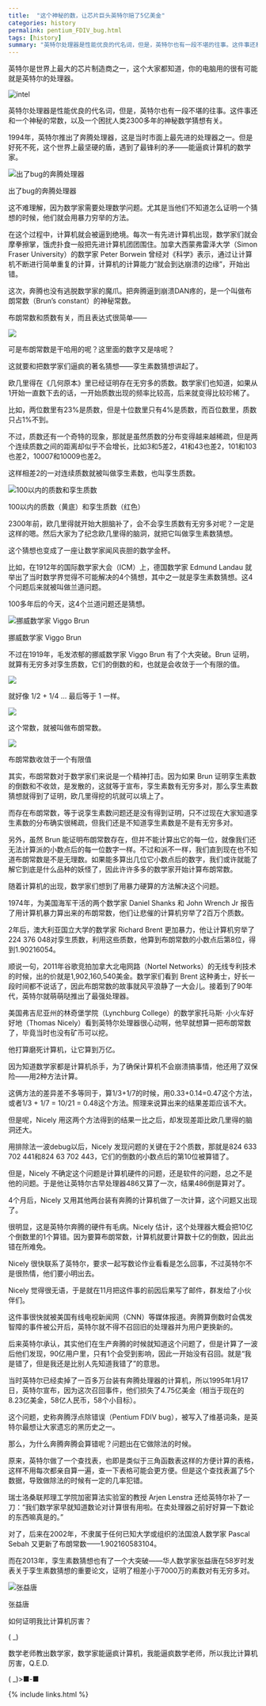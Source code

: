 ```yaml
---
title:  "这个神秘的数，让芯片巨头英特尔赔了5亿美金"
categories: history
permalink: pentium_FDIV_bug.html
tags: [history]
summary: "英特尔处理器是性能优良的代名词，但是，英特尔也有一段不堪的往事。这件事还和一个神秘的常数，以及一个困扰人类2300多年的神秘数学猜想有关。"
---
```


英特尔是世界上最大的芯片制造商之一，这个大家都知道，你的电脑用的很有可能就是英特尔的处理器。

![intel](/images/blogs/intel_logo.png)

英特尔处理器是性能优良的代名词，但是，英特尔也有一段不堪的往事。这件事还和一个神秘的常数，以及一个困扰人类2300多年的神秘数学猜想有关。

1994年，英特尔推出了奔腾处理器，这是当时市面上最先进的处理器之一。但是好死不死，这个世界上最坚硬的盾，遇到了最锋利的矛——能逼疯计算机的数学家。

![出了bug的奔腾处理器](/images/blogs/intel_pentium_bug.jpg)

出了bug的奔腾处理器

这不难理解，因为数学家需要处理数学问题。尤其是当他们不知道怎么证明一个猜想的时候，他们就会用暴力穷举的方法。

在这个过程中，计算机就会被逼到绝境。每次一有先进计算机出现，数学家们就会摩拳擦掌，饿虎扑食一般把先进计算机团团围住。加拿大西蒙弗雷泽大学（Simon Fraser University）的数学家 Peter Borwein 曾经对《科学》表示，通过让计算机不断进行简单重复的计算，计算机的计算能力“就会到达崩溃的边缘”，开始出错。

这次，奔腾也没有逃脱数学家的魔爪。把奔腾逼到崩溃DAN疼的，是一个叫做布朗常数（Brun’s constant）的神秘常数。

布朗常数和质数有关，而且表达式很简单——

![](/images/blogs/Brun_001.png)

可是布朗常数是干哈用的呢？这里面的数字又是啥呢？

这就要和把数学家们逼疯的著名猜想——孪生素数猜想讲起了。

欧几里得在《几何原本》里已经证明存在无穷多的质数。数学家们也知道，如果从1开始一直数下去的话，一开始质数出现的频率比较高，后来就变得比较珍稀了。

比如，两位数里有23%是质数，但是十位数里只有4%是质数，而百位数里，质数只占1%不到。

不过，质数还有一个奇特的现象，那就是虽然质数的分布变得越来越稀疏，但是两个连续质数之间的距离却似乎不会增长，比如3和5差2，41和43也差2，101和103也差2，10007和10009也差2。

这样相差2的一对连续质数就被叫做孪生素数，也叫孪生质数。

![100以内的质数和孪生质数](/images/blogs/prime_number_100.jpg)

100以内的质数（黄底）和孪生质数（红色）

2300年前，欧几里得就开始大胆脑补了，会不会孪生质数有无穷多对呢？一定是这样的嗯。然后大家为了纪念欧几里得的脑洞，就把它叫做孪生素数猜想。

这个猜想也变成了一座让数学家闻风丧胆的数学金杯。

比如，在1912年的国际数学家大会（ICM）上，德国数学家 Edmund Landau 就举出了当时数学界觉得不可能解决的4个猜想，其中之一就是孪生素数猜想。这4个问题后来就被叫做兰道问题。

100多年后的今天，这4个兰道问题还是猜想。

![挪威数学家 Viggo Brun](/images/blogs/Viggo_Brun.jpg)

挪威数学家 Viggo Brun

不过在1919年，毛发浓郁的挪威数学家 Viggo Brun 有了个大突破。Brun 证明，就算有无穷多对孪生质数，它们的倒数的和，也就是会收敛于一个有限的值。

![](/images/blogs/Brun_002.png)

就好像 1/2 + 1/4 … 最后等于 1 一样。

![](/images/blogs/Brun_constant_1.png)

这个常数，就被叫做布朗常数。

![](/images/blogs/Brun_constant_2.png)

布朗常数收敛于一个有限值

其实，布朗常数对于数学家们来说是一个精神打击。因为如果 Brun 证明孪生素数的倒数和不收敛，是发散的，这就等于宣布，孪生素数有无穷多对，那么孪生素数猜想就得到了证明，欧几里得挖的坑就可以填上了。

而存在布朗常数，等于说孪生素数问题还是没有得到证明，只不过现在大家知道孪生素数的分布确实很稀疏，但我们还是不知道孪生素数是不是有无穷多对。

另外，虽然 Brun 能证明布朗常数存在，但并不能计算出它的每一位，就像我们还无法计算派的小数点后的每一位数字一样。不过和派不一样，我们直到现在也不知道布朗常数是不是无理数。如果能多算出几位它小数点后的数字，我们或许就能了解它到底是什么品种的妖怪了，因此许许多多的数学家开始计算布朗常数。

随着计算机的出现，数学家们想到了用暴力硬算的方法解决这个问题。

1974年，为美国海军干活的两个数学家 Daniel Shanks 和 John Wrench Jr 报告了用计算机暴力算出来的布朗常数，他们让悲催的计算机穷举了2百万个质数。

2年后，澳大利亚国立大学的数学家 Richard Brent 更加暴力，他让计算机穷举了224 376 048对孪生质数，利用这些质数，他算到布朗常数的小数点后第8位，得到1.90216054。

顺说一句，2011年谷歌竞拍加拿大北电网路（Nortel Networks）的无线专利技术的时候，出的价就是1,902,160,540美金。数学家们看到 Brent 这种勇士，好长一段时间都不说话了，因此布朗常数的故事就风平浪静了一大会儿。接着到了90年代，英特尔就萌萌哒推出了最强处理器。

美国弗吉尼亚州的林奇堡学院（Lynchburg College）的数学家托马斯· 小火车好好地（Thomas Nicely）看到英特尔处理器很心动啊，他早就想算一把布朗常数了，毕竟当时也没有矿币可以挖。

他打算磨死计算机，让它算到万亿。

因为知道数学家都是计算机杀手，为了确保计算机不会崩溃搞事情，他还用了双保险——用2种方法计算。

这俩方法的差异差不多等同于，算1/3+1/7的时候，用0.33+0.14=0.47这个方法，或者1/3 + 1/7 = 10/21 = 0.48这个方法。照理来说算出来的结果差距应该不大。

但是呢，Nicely 用这两个方法得到的结果一比之后，却发现差距比欧几里得的脑洞还大。

用排除法一波debug以后，Nicely 发现问题的关键在于2个质数，那就是824 633 702 441和824 63 702 443，它们的倒数的小数点后的第10位被算错了。

但是，Nicely 不确定这个问题是计算机硬件的问题，还是软件的问题，总之不是他的问题。于是他让英特尔古早处理器486又算了一次，结果486倒是算对了。

4个月后，Nicely 又用其他两台装有奔腾的计算机做了一次计算，这个问题又出现了。

很明显，这是英特尔奔腾的硬件有毛病。Nicely 估计，这个处理器大概会把10亿个倒数里的1个算错。因为要算布朗常数，计算机就要计算数十亿的倒数，因此出错在所难免。

Nicely 很快联系了英特尔，要求一起写数论作业看看是怎么回事，不过英特尔不是很热情，他们要小明出去。

Nicely 觉得很无语，于是就在11月把这件事的前因后果写了邮件，群发给了小伙伴们。

这件事很快就被美国有线电视新闻网（CNN）等媒体报道。奔腾算倒数时会偶发智障的事件被公开后，英特尔就不得不召回旧的处理器并为用户更换新的。

后来英特尔承认，其实他们在生产奔腾的时候就知道这个问题了，但是计算了一波后他们发现，90亿用户里，只有1个会受到影响，因此一开始没有召回。就是“我是错了，但是我还是比别人先知道我错了”的意思。

当时英特尔已经卖掉了一百多万台装有奔腾处理器的计算机，所以1995年1月17日，英特尔宣布，因为这次召回事件，他们损失了4.75亿美金（相当于现在的8.23亿美金，58亿人民币，58个小目标）。

这个问题，史称奔腾浮点除错误（Pentium FDIV bug），被写入了维基词条，是英特尔最想让大家遗忘的黑历史之一。

那么，为什么奔腾奔腾会算错呢？问题出在它做除法的时候。

原来，英特尔做了一个查找表，也即是类似于三角函数表这样的方便计算的表格，这样不用每次都亲自算一遍，查一下表格可能会更方便。但是这个查找表漏了5个数据，导致做除法的时候有一定的几率犯错。

瑞士洛桑联邦理工学院加密算法实验室的教授 Arjen Lenstra 还给英特尔补了一刀：“我们数学家早就知道数论对计算很有用啦。在卖处理器之前好好算一下数论的东西嘛真是的。”

对了，后来在2002年，不隶属于任何已知大学或组织的法国浪人数学家 Pascal Sebah 又更新了布朗常数——1.902160583104。

而在2013年，孪生素数猜想也有了一个大突破——华人数学家张益唐在58岁时发表关于孪生素数猜想的重要论文，证明了相差小于7000万的素数对有无穷多对。

![张益唐](/images/blogs/zhangyitang.jpg)

张益唐

如何证明我比计算机厉害？

( _)

数学老师教出数学家，数学家能逼疯计算机，我能逼疯数学老师，所以我比计算机厉害，Q.E.D.

( _)>■-■

{% include links.html %}

